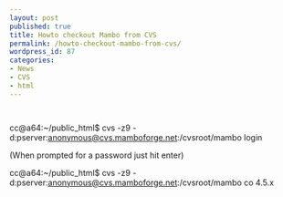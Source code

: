 ```yaml
---
layout: post
published: true
title: Howto checkout Mambo from CVS
permalink: /howto-checkout-mambo-from-cvs/
wordpress_id: 87
categories:
- News
- CVS
- html
---
```




```


```

cc@a64:~/public_html$ cvs -z9 -d:pserver:anonymous@cvs.mamboforge.net:/cvsroot/mambo login

(When prompted for a password just hit enter)

cc@a64:~/public_html$ cvs -z9 -d:pserver:anonymous@cvs.mamboforge.net:/cvsroot/mambo co 4.5.x

```

```

